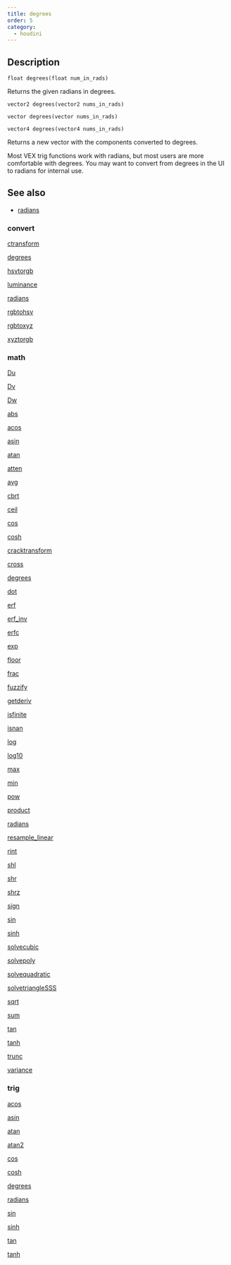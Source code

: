 ```yaml
---
title: degrees
order: 5
category:
  - houdini
---
```


## Description

`float degrees(float num_in_rads)`

Returns the given radians in degrees.

`vector2 degrees(vector2 nums_in_rads)`

`vector degrees(vector nums_in_rads)`

`vector4 degrees(vector4 nums_in_rads)`

Returns a new vector with the components converted to degrees.

Most VEX trig functions work with radians, but most users are more comfortable
with degrees. You may want to convert from degrees in the UI to radians for
internal use.

## See also

- [radians ](radians.html)

### convert

[ctransform ](ctransform.html)

[degrees ](degrees.html)

[hsvtorgb ](hsvtorgb.html)

[luminance ](luminance.html)

[radians ](radians.html)

[rgbtohsv ](rgbtohsv.html)

[rgbtoxyz ](rgbtoxyz.html)

[xyztorgb ](xyztorgb.html)

### math

[Du ](Du.html)

[Dv ](Dv.html)

[Dw ](Dw.html)

[abs ](abs.html)

[acos ](acos.html)

[asin ](asin.html)

[atan ](atan.html)

[atten ](atten.html)

[avg ](avg.html)

[cbrt ](cbrt.html)

[ceil ](ceil.html)

[cos ](cos.html)

[cosh ](cosh.html)

[cracktransform ](cracktransform.html)

[cross ](cross.html)

[degrees ](degrees.html)

[dot ](dot.html)

[erf ](erf.html)

[erf_inv ](erf_inv.html)

[erfc ](erfc.html)

[exp ](exp.html)

[floor ](floor.html)

[frac ](frac.html)

[fuzzify ](fuzzify.html)

[getderiv ](getderiv.html)

[isfinite ](isfinite.html)

[isnan ](isnan.html)

[log ](log.html)

[log10 ](log10.html)

[max ](max.html)

[min ](min.html)

[pow ](pow.html)

[product ](product.html)

[radians ](radians.html)

[resample_linear ](resample_linear.html)

[rint ](rint.html)

[shl ](shl.html)

[shr ](shr.html)

[shrz ](shrz.html)

[sign ](sign.html)

[sin ](sin.html)

[sinh ](sinh.html)

[solvecubic ](solvecubic.html)

[solvepoly ](solvepoly.html)

[solvequadratic ](solvequadratic.html)

[solvetriangleSSS ](solvetriangleSSS.html)

[sqrt ](sqrt.html)

[sum ](sum.html)

[tan ](tan.html)

[tanh ](tanh.html)

[trunc ](trunc.html)

[variance ](variance.html)

### trig

[acos ](acos.html)

[asin ](asin.html)

[atan ](atan.html)

[atan2 ](atan2.html)

[cos ](cos.html)

[cosh ](cosh.html)

[degrees ](degrees.html)

[radians ](radians.html)

[sin ](sin.html)

[sinh ](sinh.html)

[tan ](tan.html)

[tanh ](tanh.html)

